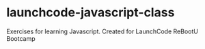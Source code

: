 # launchcode-javascript-class
Exercises for learning Javascript. Created for LaunchCode ReBootU Bootcamp
